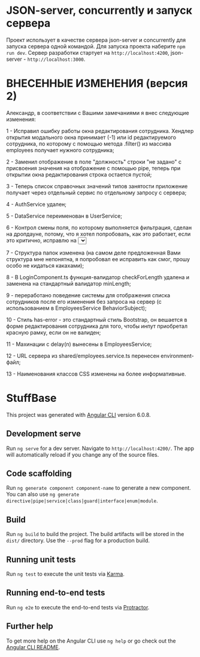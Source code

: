 # JSON-server, concurrently и запуск сервера

Проект использует в качестве сервера json-server и concurrently для запуска сервера одной командой.
Для запуска проекта наберите `npm run dev`. Сервер разработки стартует на `http://localhost:4200`, json-server - `http://localhost:3000`.

# ВНЕСЕННЫЕ ИЗМЕНЕНИЯ (версия 2)

Александр, в соответствии с Вашими замечаниями я внес следующие изменения:

1 - Исправил ошибку работы окна редактирования сотрудника. Хендлер открытия модального окна принимает (-1) или id редактируемого сотрудника, по которому с помощью метода .filter() из массива employees получает нужного сотрудника;

2 - Заменил отображение в поле "должность" строки "не задано" c присвоения значения на отображение с помощью pipe,
    теперь при открытии окна редактирования строка остается пустой;
    
3 - Теперь список справочных значений типов занятости приложение получает через отдельный сервис по отдельному запросу с сервера;

4 - AuthService удален;

5 - DataService переименован в UserService;

6 - Контрол смены поля, по которому выполняется фильтрация, сделан на дропдауне, потому, что я хотел попробовать, как это работает,
    если это критично, исправлю на <select>,
    исправил проблему с тем, что пользователь не видит по какому параметру происходит фильтрация;
  
7 - Структура папок изменена (на самом деле предложенная Вами структура мне непонятна, я попробовал ее исправить как смог, прошу особо
    не кидаться какахами);
    
8 - В LoginComponent.ts функция-валидатор checkForLength удалена и заменена на стандартный валидатор minLength;

9 - переработано поведение системы для отображения списка сотрудников после  его изменения без запроса на сервер (с использованием в 
    EmployeesService BehaviorSubject); 

10 - Стиль has-error - это стандартный стиль Bootstrap, он вешается в форме редактирования сотрудника для того, чтобы инпут приобретал 
    красную рамку, если он не валиден;

11 - Махинации с delay(n) вынесены в EmployeesService;

12 - URL сервера из shared/employees.service.ts перенесен  environment-файл;

13 - Наименования классов CSS изменены на более информативные.

# StuffBase

This project was generated with [Angular CLI](https://github.com/angular/angular-cli) version 6.0.8.

## Development serve

Run `ng serve` for a dev server. Navigate to `http://localhost:4200/`. The app will automatically reload if you change any of the source files.

## Code scaffolding

Run `ng generate component component-name` to generate a new component. You can also use `ng generate directive|pipe|service|class|guard|interface|enum|module`.

## Build

Run `ng build` to build the project. The build artifacts will be stored in the `dist/` directory. Use the `--prod` flag for a production build.

## Running unit tests

Run `ng test` to execute the unit tests via [Karma](https://karma-runner.github.io).

## Running end-to-end tests

Run `ng e2e` to execute the end-to-end tests via [Protractor](http://www.protractortest.org/).

## Further help

To get more help on the Angular CLI use `ng help` or go check out the [Angular CLI README](https://github.com/angular/angular-cli/blob/master/README.md).
